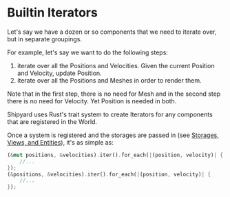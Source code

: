 # Builtin Iterators

Let's say we have a dozen or so components that we need to iterate over, but in separate groupings.

For example, let's say we want to do the following steps:

1. iterate over all the Positions and Velocities. Given the current Position and Velocity, update Position.
2. iterate over all the Positions and Meshes in order to render them.

Note that in the first step, there is no need for Mesh and in the second step there is no need for Velocity. Yet Position is needed in both.

Shipyard uses Rust's trait system to create Iterators for any components that are registered in the World.

Once a system is registered and the storages are passed in (see [Storages, Views, and Entities](./storages-views-and-entities.md)), it's as simple as:

```rust
(&mut positions, &velocities).iter().for_each(|(position, velocity)| {
    //...
});
(&positions, &velocities).iter().for_each(|(position, velocity)| {
    //...
});
```